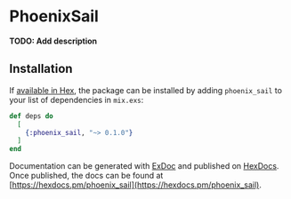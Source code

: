 # PhoenixSail

**TODO: Add description**

## Installation

If [available in Hex](https://hex.pm/docs/publish), the package can be installed
by adding `phoenix_sail` to your list of dependencies in `mix.exs`:

```elixir
def deps do
  [
    {:phoenix_sail, "~> 0.1.0"}
  ]
end
```

Documentation can be generated with [ExDoc](https://github.com/elixir-lang/ex_doc)
and published on [HexDocs](https://hexdocs.pm). Once published, the docs can
be found at [https://hexdocs.pm/phoenix_sail](https://hexdocs.pm/phoenix_sail).

